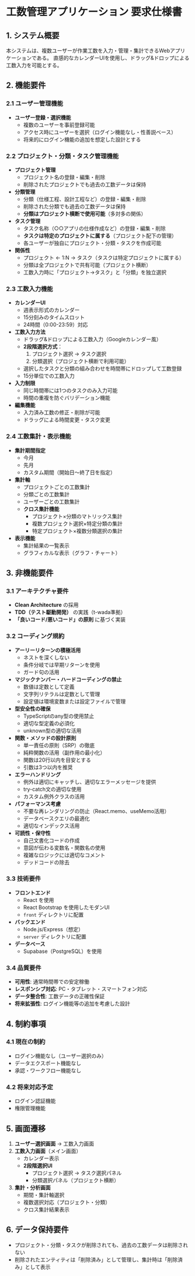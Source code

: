 # 工数管理アプリケーション 要求仕様書

## 1. システム概要

本システムは、複数ユーザーが作業工数を入力・管理・集計できるWebアプリケーションである。
直感的なカレンダーUIを使用し、ドラッグ&ドロップによる工数入力を可能とする。

## 2. 機能要件

### 2.1 ユーザー管理機能
- **ユーザー登録・選択機能**
  - 複数のユーザーを事前登録可能
  - アクセス時にユーザーを選択（ログイン機能なし・性善説ベース）
  - 将来的にログイン機能の追加を想定した設計とする

### 2.2 プロジェクト・分類・タスク管理機能
- **プロジェクト管理**
  - プロジェクト名の登録・編集・削除
  - 削除されたプロジェクトでも過去の工数データは保持
- **分類管理**
  - 分類（仕様工程、設計工程など）の登録・編集・削除
  - 削除された分類でも過去の工数データは保持
  - **分類はプロジェクト横断で使用可能**（多対多の関係）
- **タスク管理**
  - タスク名称（○○アプリの仕様作成など）の登録・編集・削除
  - **タスクは特定のプロジェクトに属する**（プロジェクト配下の管理）
  - 各ユーザーが独自にプロジェクト・分類・タスクを作成可能
- **関係性**
  - プロジェクト ← 1:N → タスク（タスクは特定プロジェクトに属する）
  - 分類は全プロジェクトで共有可能（プロジェクト横断）
  - 工数入力時に「プロジェクト→タスク」と「分類」を独立選択

### 2.3 工数入力機能
- **カレンダーUI**
  - 週表示形式のカレンダー
  - 15分刻みのタイムスロット
  - 24時間（0:00-23:59）対応
- **工数入力方法**
  - ドラッグ&ドロップによる工数入力（Googleカレンダー風）
  - **2段階選択方式**：
    1. プロジェクト選択 → タスク選択
    2. 分類選択（プロジェクト横断で利用可能）
  - 選択したタスクと分類の組み合わせを時間帯にドロップして工数登録
  - 15分単位での工数入力
- **入力制限**
  - 同じ時間帯には1つのタスクのみ入力可能
  - 時間の重複を防ぐバリデーション機能
- **編集機能**
  - 入力済み工数の修正・削除が可能
  - ドラッグによる時間変更・タスク変更

### 2.4 工数集計・表示機能
- **集計期間指定**
  - 今月
  - 先月
  - カスタム期間（開始日〜終了日を指定）
- **集計軸**
  - プロジェクトごとの工数集計
  - 分類ごとの工数集計
  - ユーザーごとの工数集計
  - **クロス集計機能**
    - プロジェクト×分類のマトリックス集計
    - 複数プロジェクト選択×特定分類の集計
    - 特定プロジェクト×複数分類選択の集計
- **表示機能**
  - 集計結果の一覧表示
  - グラフィカルな表示（グラフ・チャート）

## 3. 非機能要件

### 3.1 アーキテクチャ要件
- **Clean Architecture** の採用
- **TDD（テスト駆動開発）** の実践（t-wada準拠）
- **「良いコード/悪いコード」の原則** に基づく実装

### 3.2 コーディング規約
- **アーリーリターンの積極活用**
  - ネストを深くしない
  - 条件分岐では早期リターンを使用
  - ガード句の活用
- **マジックナンバー・ハードコーディングの禁止**
  - 数値は定数として定義
  - 文字列リテラルは定数として管理
  - 設定値は環境変数または設定ファイルで管理
- **型安全性の確保**
  - TypeScriptのany型の使用禁止
  - 適切な型定義の必須化
  - unknown型の適切な活用
- **関数・メソッドの設計原則**
  - 単一責任の原則（SRP）の徹底
  - 純粋関数の活用（副作用の最小化）
  - 関数は20行以内を目安とする
  - 引数は3つ以内を推奨
- **エラーハンドリング**
  - 例外は適切にキャッチし、適切なエラーメッセージを提供
  - try-catch文の適切な使用
  - カスタム例外クラスの活用
- **パフォーマンス考慮**
  - 不要な再レンダリングの防止（React.memo、useMemo活用）
  - データベースクエリの最適化
  - 適切なインデックス活用
- **可読性・保守性**
  - 自己文書化コードの作成
  - 意図が伝わる変数名・関数名の使用
  - 複雑なロジックには適切なコメント
  - デッドコードの除去

### 3.3 技術要件
- **フロントエンド**
  - React を使用
  - React Bootstrap を使用したモダンUI
  - `front` ディレクトリに配置
- **バックエンド**
  - Node.js/Express（想定）
  - `server` ディレクトリに配置
- **データベース**
  - Supabase（PostgreSQL）を使用

### 3.4 品質要件
- **可用性**: 通常時間帯での安定稼働
- **レスポンシブ対応**: PC・タブレット・スマートフォン対応
- **データ整合性**: 工数データの正確性保証
- **将来拡張性**: ログイン機能等の追加を考慮した設計

## 4. 制約事項

### 4.1 現在の制約
- ログイン機能なし（ユーザー選択のみ）
- データエクスポート機能なし
- 承認・ワークフロー機能なし

### 4.2 将来対応予定
- ログイン認証機能
- 権限管理機能

## 5. 画面遷移
1. **ユーザー選択画面** → 工数入力画面
2. **工数入力画面**（メイン画面）
   - カレンダー表示
   - **2段階選択UI**
     - プロジェクト選択 → タスク選択パネル
     - 分類選択パネル（プロジェクト横断）
3. **集計・分析画面**
   - 期間・集計軸選択
   - 複数選択対応（プロジェクト・分類）
   - クロス集計結果表示

## 6. データ保持要件
- プロジェクト・分類・タスクが削除されても、過去の工数データは削除されない
- 削除されたエンティティは「削除済み」として管理し、集計時は「削除済み」として表示